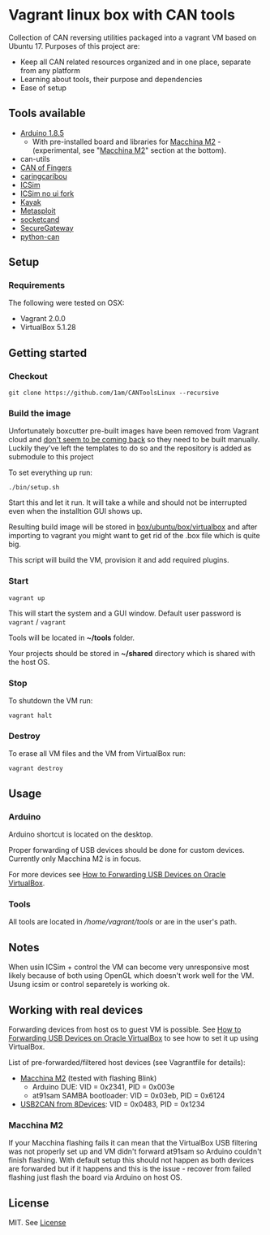 # Vagrant linux box with CAN tools

Collection of CAN reversing utilities packaged into a vagrant VM based on Ubuntu 17.
Purposes of this project are: 
- Keep all CAN related resources organized and in one place, separate from any platform
- Learning about tools, their purpose and dependencies
- Ease of setup

## Tools available

* [Arduino 1.8.5](https://www.arduino.cc/) 
	* With pre-installed board and libraries for [Macchina M2](https://www.macchina.cc/) - (experimental, see "[Macchina M2](#macchina-m2)" section at the bottom).
* can-utils
* [CAN of Fingers](https://github.com/zombieCraig/c0f)
* [caringcaribou](https://github.com/CaringCaribou/caringcaribou)
* [ICSim](https://github.com/zombieCraig/ICSim)
* [ICSim no ui fork](https://github.com/Grazfather/ICSim/tree/support_tui)
* [Kayak](http://kayak.2codeornot2code.org/)
* [Metasploit](https://www.metasploit.com/)
* [socketcand](https://github.com/dschanoeh/socketcand)
* [SecureGateway](https://github.com/caran/SecureGateway.git)
* [python-can](https://pypi.python.org/pypi/python-can/)


## Setup

### Requirements

The following were tested on OSX:

* Vagrant 2.0.0
* VirtualBox 5.1.28

## Getting started

### Checkout

```
git clone https://github.com/1am/CANToolsLinux --recursive
```

### Build the image

Unfortunately boxcutter pre-built images have been removed from Vagrant cloud
and [don't seem to be coming back](https://github.com/boxcutter/ubuntu#current-boxes) so they need to be built manually. 
Luckily they've left the templates to do so and the repository is added as submodule to this project

To set everything up run:

```
./bin/setup.sh
```

Start this and let it run. It will take a while and should not be interrupted 
even when the installtion GUI shows up.

Resulting build image will be stored in [box/ubuntu/box/virtualbox](box/ubuntu/box/virtualbox)
and after importing to vagrant you might want to get rid of the .box file which is quite big.

This script will build the VM, provision it and add required plugins.

### Start

```
vagrant up
```

This will start the system and a GUI window.
Default user password is `vagrant` / `vagrant`

Tools will be located in **~/tools** folder.

Your projects should be stored in **~/shared** directory which is 
shared with the host OS.

### Stop

To shutdown the VM run:

```
vagrant halt
```

### Destroy

To erase all VM files and the VM from VirtualBox run:

```
vagrant destroy
```

## Usage

### Arduino

Arduino shortcut is located on the desktop.

Proper forwarding of USB devices should be done for custom devices. Currently only Macchina M2 is in focus.

For more devices see [How to Forwarding USB Devices on Oracle VirtualBox](https://www.youtube.com/watch?v=xM4nxSCWEac#t=20).

### Tools

All tools are located in */home/vagrant/tools* or are in the user's path.


## Notes

When usin ICSim + control the VM can become very unresponsive most likely
because of both using OpenGL which doesn't work well for the VM.
Usung icsim or control separetely is working ok.

## Working with real devices

Forwarding devices from host os to guest VM is possible. 
See [How to Forwarding USB Devices on Oracle VirtualBox](https://www.youtube.com/watch?v=xM4nxSCWEac#t=20) 
to see how to set it up using VirtualBox.

List of pre-forwarded/filtered host devices (see Vagrantfile for details): 

* [Macchina M2](https://www.macchina.cc/) (tested with flashing Blink)
    * Arduino DUE: VID = 0x2341, PID = 0x003e
    * at91sam SAMBA bootloader: VID = 0x03eb, PID = 0x6124
* [USB2CAN from 8Devices](www.8devices.com/products/usb2can/): VID = 0x0483, PID = 0x1234


### Macchina M2

If your Macchina flashing fails it can mean that the VirtualBox USB filtering
was not properly set up and VM didn't forward at91sam so Arduino couldn't finish flashing. 
With default setup this should not happen as both devices are forwarded but if it happens and 
this is the issue - recover from failed flashing just flash the board via Arduino on host OS. 


## License

MIT. See [License](./LICENSE)
